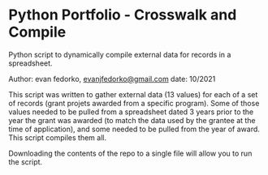 # Python Portfolio - Crosswalk and Compile 

Python script to dynamically compile external data for records in a spreadsheet. 

Author: evan fedorko, evanjfedorko@gmail.com
date: 10/2021

This script was written to gather external data (13 values) for each of a set of records
(grant projets awarded from a specific program). Some of those values needed to be pulled
from a spreadsheet dated 3 years prior to the year the grant was awarded (to match the
data used by the grantee at the time of application), and some needed to be pulled from the
year of award. This script compiles them all.

Downloading the contents of the repo to a single file will allow you to run the script. 
